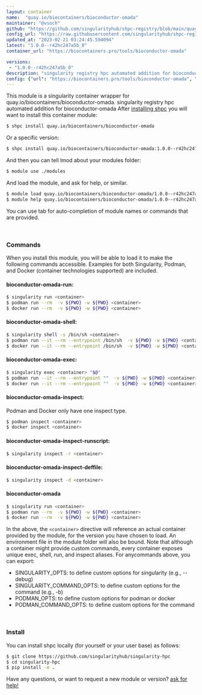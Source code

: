 ```yaml
---
layout: container
name:  "quay.io/biocontainers/bioconductor-omada"
maintainer: "@vsoch"
github: "https://github.com/singularityhub/shpc-registry/blob/main/quay.io/biocontainers/bioconductor-omada/container.yaml"
config_url: "https://raw.githubusercontent.com/singularityhub/shpc-registry/main/quay.io/biocontainers/bioconductor-omada/container.yaml"
updated_at: "2023-02-21 03:24:45.594094"
latest: "1.0.0--r42hc247a5b_0"
container_url: "https://biocontainers.pro/tools/bioconductor-omada"

versions:
 - "1.0.0--r42hc247a5b_0"
description: "singularity registry hpc automated addition for bioconductor-omada"
config: {"url": "https://biocontainers.pro/tools/bioconductor-omada", "maintainer": "@vsoch", "description": "singularity registry hpc automated addition for bioconductor-omada", "latest": {"1.0.0--r42hc247a5b_0": "sha256:bd77b99037c6ef1be9dca2eb1ec475f74e60faeab009b3f3a7cd3c55b91a18ed"}, "tags": {"1.0.0--r42hc247a5b_0": "sha256:bd77b99037c6ef1be9dca2eb1ec475f74e60faeab009b3f3a7cd3c55b91a18ed"}, "docker": "quay.io/biocontainers/bioconductor-omada"}
---
```


This module is a singularity container wrapper for quay.io/biocontainers/bioconductor-omada.
singularity registry hpc automated addition for bioconductor-omada
After [installing shpc](#install) you will want to install this container module:


```bash
$ shpc install quay.io/biocontainers/bioconductor-omada
```

Or a specific version:

```bash
$ shpc install quay.io/biocontainers/bioconductor-omada:1.0.0--r42hc247a5b_0
```

And then you can tell lmod about your modules folder:

```bash
$ module use ./modules
```

And load the module, and ask for help, or similar.

```bash
$ module load quay.io/biocontainers/bioconductor-omada/1.0.0--r42hc247a5b_0
$ module help quay.io/biocontainers/bioconductor-omada/1.0.0--r42hc247a5b_0
```

You can use tab for auto-completion of module names or commands that are provided.

<br>

### Commands

When you install this module, you will be able to load it to make the following commands accessible.
Examples for both Singularity, Podman, and Docker (container technologies supported) are included.

#### bioconductor-omada-run:

```bash
$ singularity run <container>
$ podman run --rm  -v ${PWD} -w ${PWD} <container>
$ docker run --rm  -v ${PWD} -w ${PWD} <container>
```

#### bioconductor-omada-shell:

```bash
$ singularity shell -s /bin/sh <container>
$ podman run --it --rm --entrypoint /bin/sh  -v ${PWD} -w ${PWD} <container>
$ docker run --it --rm --entrypoint /bin/sh  -v ${PWD} -w ${PWD} <container>
```

#### bioconductor-omada-exec:

```bash
$ singularity exec <container> "$@"
$ podman run --it --rm --entrypoint ""  -v ${PWD} -w ${PWD} <container> "$@"
$ docker run --it --rm --entrypoint ""  -v ${PWD} -w ${PWD} <container> "$@"
```

#### bioconductor-omada-inspect:

Podman and Docker only have one inspect type.

```bash
$ podman inspect <container>
$ docker inspect <container>
```

#### bioconductor-omada-inspect-runscript:

```bash
$ singularity inspect -r <container>
```

#### bioconductor-omada-inspect-deffile:

```bash
$ singularity inspect -d <container>
```



#### bioconductor-omada

```bash
$ singularity run <container>
$ podman run --rm  -v ${PWD} -w ${PWD} <container>
$ docker run --rm  -v ${PWD} -w ${PWD} <container>
```


In the above, the `<container>` directive will reference an actual container provided
by the module, for the version you have chosen to load. An environment file in the
module folder will also be bound. Note that although a container
might provide custom commands, every container exposes unique exec, shell, run, and
inspect aliases. For anycommands above, you can export:

 - SINGULARITY_OPTS: to define custom options for singularity (e.g., --debug)
 - SINGULARITY_COMMAND_OPTS: to define custom options for the command (e.g., -b)
 - PODMAN_OPTS: to define custom options for podman or docker
 - PODMAN_COMMAND_OPTS: to define custom options for the command

<br>

### Install

You can install shpc locally (for yourself or your user base) as follows:

```bash
$ git clone https://github.com/singularityhub/singularity-hpc
$ cd singularity-hpc
$ pip install -e .
```

Have any questions, or want to request a new module or version? [ask for help!](https://github.com/singularityhub/singularity-hpc/issues)